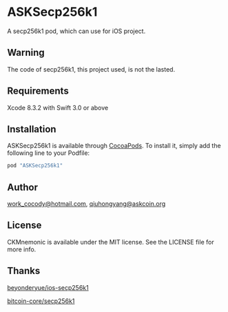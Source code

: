# ASKSecp256k1 
A secp256k1 pod, which can use for iOS project.

## Warning
The code of secp256k1, this project used, is not the lasted.

## Requirements
Xcode 8.3.2 with Swift 3.0 or above

## Installation

ASKSecp256k1 is available through [CocoaPods](http://cocoapods.org). To install
it, simply add the following line to your Podfile:

```ruby
pod "ASKSecp256k1"
```

## Author

work_cocody@hotmail.com, qiuhongyang@askcoin.org

## License

CKMnemonic is available under the MIT license. See the LICENSE file for more info.

## Thanks

[beyonderyue/ios-secp256k1](https://github.com/beyonderyue/ios-secp256k1)

[bitcoin-core/secp256k1](https://github.com/bitcoin-core/secp256k1)
